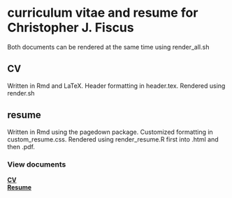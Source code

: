 # curriculum vitae and resume for Christopher J. Fiscus

Both documents can be rendered at the same time using render_all.sh

## CV
Written in Rmd and LaTeX. Header formatting in header.tex. Rendered using render.sh

## resume
Written in Rmd using the pagedown package. Customized formatting in custom_resume.css. Rendered using render_resume.R first into .html and then .pdf.  

### View documents
[**CV**](Fiscus-CV.pdf)  
[**Resume**](Fiscus-RESUME.pdf)
